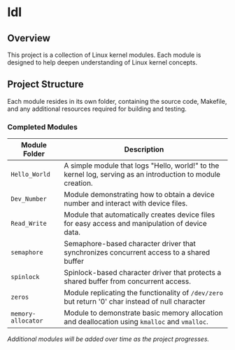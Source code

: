 # ldl

## Overview
This project is a collection of Linux kernel modules. Each module is designed to help deepen understanding of Linux kernel concepts.

## Project Structure
Each module resides in its own folder, containing the source code, Makefile, and any additional resources required for building and testing.

### Completed Modules
| Module Folder                 | Description                                                                                     |
|-------------------------------|-------------------------------------------------------------------------------------------------|
| `Hello_World`                 | A simple module that logs "Hello, world!" to the kernel log, serving as an introduction to module creation. |
| `Dev_Number`                  | Module demonstrating how to obtain a device number and interact with device files.              |
| `Read_Write`                  | Module that automatically creates device files for easy access and manipulation of device data. |
| `semaphore`                   | Semaphore-based character driver that synchronizes concurrent access to a shared buffer         |
| `spinlock`                    | Spinlock-based character driver that protects a shared buffer from concurrent access.           |
| `zeros`                       | Module replicating the functionality of `/dev/zero` but return '0' char instead of null character |
| `memory-allocator`            | Module to demonstrate basic memory allocation and deallocation using `kmalloc` and `vmalloc`.    |

*Additional modules will be added over time as the project progresses.*
